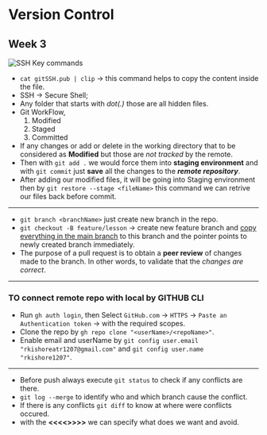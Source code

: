 # Version Control
## Week 3
![SSH Key commands](https://github.com/rkishore1207/Meta-Frontend-Developer/assets/146698138/436fc887-91e7-459e-bc22-1b375a11cc40)
* `cat gitSSH.pub | clip` -> this command helps to copy the content inside the file.
* SSH -> Secure Shell;
* Any folder that starts with *dot(.)* those are all hidden files.
* Git WorkFlow,
    1. Modified
    2. Staged
    3. Committed
* If any changes or add or delete in the working directory that to be considered as **Modified** but those are *not tracked* by the remote.
* Then with `git add .` we would force them into **staging environment** and with `git commit` just **save** all the changes to the ***remote repository***.
* After adding our modified files, it will be going into Staging environment then by `git restore --stage <fileName>` this command we can retrive our files back before commit.
------------
* `git branch <branchName>` just create new branch in the repo.
* `git checkout -B feature/lesson` -> create new feature branch and <u>copy everything in the main branch</u> to this branch and the pointer points to newly created branch immediately.
* The purpose of a pull request is to obtain a **peer review** of changes made to the branch. In other words, to validate that the *changes are correct*.
---------------
### TO connect remote repo with local by GITHUB CLI
* Run `gh auth login`, then Select `GitHub.com` -> `HTTPS` -> `Paste an Authentication token` -> with the required scopes.
* Clone the repo by `gh repo clone "<userName>/<repoName>"`.
* Enable email and userName by `git config user.email "rkishoreatr1207@gmail.com"` and `git config user.name "rkishore1207"`.
------------
* Before push always execute `git status` to check if any conflicts are there.
* `git log --merge` to identify who and which branch cause the conflict.
* If there is any conflicts `git diff` to know at where were conflicts occured.
* with the **<<<<>>>>** we can specify what does we want and avoid.
